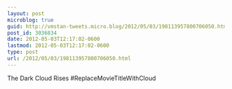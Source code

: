 ```yaml
---
layout: post
microblog: true
guid: http://vmstan-tweets.micro.blog/2012/05/03/198113957800706050.html
post_id: 3036834
date: 2012-05-03T12:17:02-0600
lastmod: 2012-05-03T12:17:02-0600
type: post
url: /2012/05/03/198113957800706050.html
---
```

The Dark Cloud Rises #ReplaceMovieTitleWithCloud

